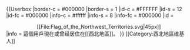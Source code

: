 {{Userbox
  |border-c = #000000
  |border-s = 1
  |id-c     = #FFFFFF
  |id-s     = 12
  |id-fc    = #000000
  |info-c   = #ffffff
  |info-s   = 8
  |info-fc  = #000000
  |id       = <center>[[File:Flag_of_the_Northwest_Territories.svg|45px]]</center>
  |info     = 這個用戶現在或曾经居住在[[西北地區]]。
}}
<includeonly>[[Category:西北地區维基人]]</includeonly>